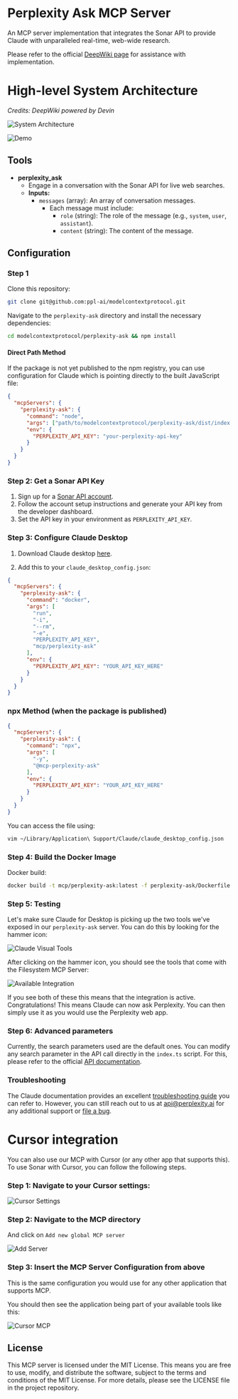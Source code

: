 # Perplexity Ask MCP Server

An MCP server implementation that integrates the Sonar API to provide Claude with unparalleled real-time, web-wide research.

Please refer to the official [DeepWiki page](https://deepwiki.com/ppl-ai/modelcontextprotocol) for assistance with implementation. 

# High-level System Architecture

*Credits: DeepWiki powered by Devin*

![System Architecture](perplexity-ask/assets/system_architecture.png)

![Demo](perplexity-ask/assets/demo_screenshot.png)

## Tools

- **perplexity_ask**
  - Engage in a conversation with the Sonar API for live web searches.
  - **Inputs:**
    - `messages` (array): An array of conversation messages.
      - Each message must include:
        - `role` (string): The role of the message (e.g., `system`, `user`, `assistant`).
        - `content` (string): The content of the message.

## Configuration

### Step 1

Clone this repository:

```bash
git clone git@github.com:ppl-ai/modelcontextprotocol.git
```

Navigate to the `perplexity-ask` directory and install the necessary dependencies:

```bash
cd modelcontextprotocol/perplexity-ask && npm install
```

#### Direct Path Method

If the package is not yet published to the npm registry, you can use configuration for Claude which is pointing directly to the built JavaScript file:

```json
{
  "mcpServers": {
    "perplexity-ask": {
      "command": "node",
      "args": ["path/to/modelcontextprotocol/perplexity-ask/dist/index.js"],
      "env": {
        "PERPLEXITY_API_KEY": "your-perplexity-api-key"
      }
    }
  }
}
```

### Step 2: Get a Sonar API Key

1. Sign up for a [Sonar API account](https://docs.perplexity.ai/guides/getting-started).
2. Follow the account setup instructions and generate your API key from the developer dashboard.
3. Set the API key in your environment as `PERPLEXITY_API_KEY`.

### Step 3: Configure Claude Desktop

1. Download Claude desktop [here](https://claude.ai/download).

2. Add this to your `claude_desktop_config.json`:

```json
{
  "mcpServers": {
    "perplexity-ask": {
      "command": "docker",
      "args": [
        "run",
        "-i",
        "--rm",
        "-e",
        "PERPLEXITY_API_KEY",
        "mcp/perplexity-ask"
      ],
      "env": {
        "PERPLEXITY_API_KEY": "YOUR_API_KEY_HERE"
      }
    }
  }
}
```

### npx Method (when the package is published)

```json
{
  "mcpServers": {
    "perplexity-ask": {
      "command": "npx",
      "args": [
        "-y",
        "@mcp-perplexity-ask"
      ],
      "env": {
        "PERPLEXITY_API_KEY": "YOUR_API_KEY_HERE"
      }
    }
  }
}
```

You can access the file using:

```bash
vim ~/Library/Application\ Support/Claude/claude_desktop_config.json
```

### Step 4: Build the Docker Image

Docker build:

```bash
docker build -t mcp/perplexity-ask:latest -f perplexity-ask/Dockerfile .
```

### Step 5: Testing

Let's make sure Claude for Desktop is picking up the two tools we've exposed in our `perplexity-ask` server. You can do this by looking for the hammer icon:

![Claude Visual Tools](perplexity-ask/assets/visual-indicator-mcp-tools.png)

After clicking on the hammer icon, you should see the tools that come with the Filesystem MCP Server:

![Available Integration](perplexity-ask/assets/available_tools.png)

If you see both of these this means that the integration is active. Congratulations! This means Claude can now ask Perplexity. You can then simply use it as you would use the Perplexity web app.  

### Step 6: Advanced parameters

Currently, the search parameters used are the default ones. You can modify any search parameter in the API call directly in the `index.ts` script. For this, please refer to the official [API documentation](https://docs.perplexity.ai/api-reference/chat-completions).

### Troubleshooting

The Claude documentation provides an excellent [troubleshooting guide](https://modelcontextprotocol.io/docs/tools/debugging) you can refer to. However, you can still reach out to us at [api@perplexity.ai](mailto:api@perplexity.ai) for any additional support or [file a bug](https://github.com/ppl-ai/api-discussion/issues).

# Cursor integration

You can also use our MCP with Cursor (or any other app that supports this). To use Sonar with Cursor, you can follow the following steps. 

### Step 1: Navigate to your Cursor settings:

![Cursor Settings](perplexity-ask/assets/cursor-settings.png)

### Step 2: Navigate to the MCP directory

And click on `Add new global MCP server`

![Add Server](perplexity-ask/assets/cursor-mcp-directory.png)


### Step 3: Insert the MCP Server Configuration from above 

This is the same configuration you would use for any other application that supports MCP. 

You should then see the application being part of your available tools like this:

![Cursor MCP](perplexity-ask/assets/perplexity-ask-mcp-cursor.png)

## License

This MCP server is licensed under the MIT License. This means you are free to use, modify, and distribute the software, subject to the terms and conditions of the MIT License. For more details, please see the LICENSE file in the project repository.
